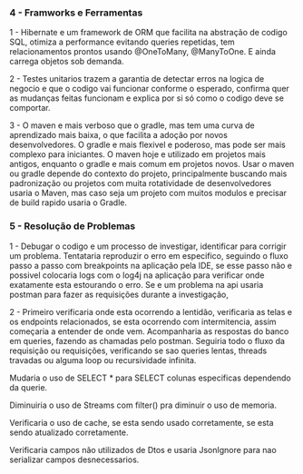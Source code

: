 ### 4 - Framworks e Ferramentas
1 - Hibernate e um framework de ORM que facilita na abstração de codigo SQL, otimiza a performance evitando queries repetidas, tem relacionamentos prontos usando @OneToMany, @ManyToOne. E ainda carrega objetos sob demanda.

2 - Testes unitarios trazem a garantia de detectar erros na logica de negocio e que o codigo vai funcionar conforme o esperado, confirma quer as mudanças feitas funcionam e explica por si só como o codigo deve se comportar.

3 - O maven e mais verboso que o gradle, mas tem uma curva de aprendizado mais baixa, o que facilita a adoção por novos desenvolvedores. O gradle e mais flexivel e poderoso, mas pode ser mais complexo para iniciantes. O maven hoje e utilizado em projetos mais antigos, enquanto o gradle e mais comum em projetos novos.
Usar o maven ou gradle depende do contexto do projeto, principalmente buscando mais padronização ou projetos com muita rotatividade de desenvolvedores usaria o Maven, mas caso seja um projeto com muitos modulos e precisar de build rapido usaria o Gradle.

### 5 - Resolução de Problemas
1 - Debugar o codigo e um processo de investigar, identificar para corrigir um problema.
Tentataria reproduzir o erro em especifico, seguindo o fluxo passo a passo com breakpoints na aplicação pela IDE, se esse passo não e possivel colocaria logs com o log4j na aplicação para verificar onde exatamente esta estourando o erro.
Se e um problema na api usaria postman para fazer as requisições durante a investigação,

2 - Primeiro verificaria onde esta ocorrendo a lentidão, verificaria as telas e os endpoints relacionados, se esta ocorrendo com intermitencia, assim começaria a entender de onde vem.
Acompanharia as respostas do banco em queries, fazendo as chamadas pelo postman.
Seguiria todo o fluxo da requisição ou requisições, verificando se sao queries lentas, threads travadas ou alguma loop ou recursividade infinita.

Mudaria o uso de SELECT * para SELECT colunas especificas dependendo da querie.

Diminuiria o uso de Streams com filter() pra diminuir o uso de memoria.

Verificaria o uso de cache, se esta sendo usado corretamente, se esta sendo atualizado corretamente.

Verificaria campos não utilizados de Dtos e usaria JsonIgnore para nao serializar campos desnecessarios.
